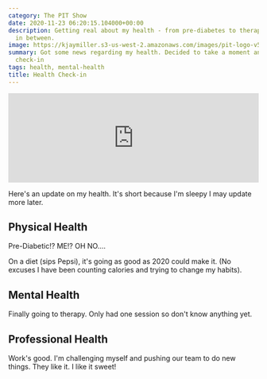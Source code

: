 ```yaml
---
category: The PIT Show
date: 2020-11-23 06:20:15.104000+00:00
description: Getting real about my health - from pre-diabetes to therapy and everything
  in between.
image: https://kjaymiller.s3-us-west-2.amazonaws.com/images/pit-logo-v5.jpg
summary: Got some news regarding my health. Decided to take a moment and give a health
  check-in
tags: health, mental-health
title: Health Check-in
---
```


<iframe width="100%" height="180" frameborder="no" scrolling="no" seamless src="https://share.transistor.fm/e/e6a4a28c"></iframe>

Here's an update on my health.  It's short because I'm sleepy I may update more later.

## Physical Health

Pre-Diabetic!? ME!? OH NO....

On a diet (sips Pepsi), it's going as good as 2020 could make it. (No excuses I have been counting calories and trying to change my habits).

## Mental Health

Finally going to therapy. Only had one session so don't know anything yet.

## Professional Health

Work's good. I'm challenging myself and pushing our team to do new things. They like it. I like it sweet!